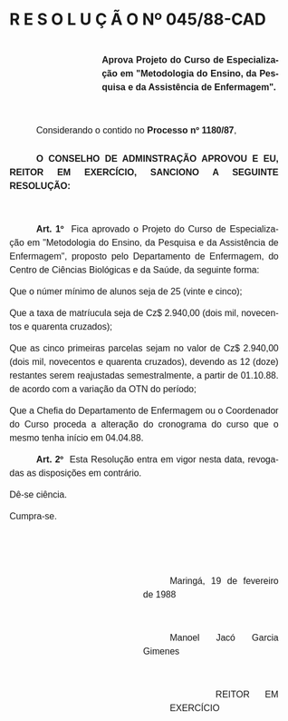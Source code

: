 <body lang=PT-BR style='tab-interval:35.4pt'>

<div class=Section1>

<h1>R E S O L U Ç Ã O Nº 045/88-CAD</h1>

<p class=MsoNormal style='margin-top:0cm;margin-right:21.6pt;margin-bottom:
0cm;margin-left:122.4pt;margin-bottom:.0001pt;line-height:18.0pt'><span
style='font-size:12.0pt;mso-bidi-font-size:10.0pt;font-family:Arial'><![if !supportEmptyParas]>&nbsp;<![endif]><o:p></o:p></span></p>

<p class=MsoNormal style='margin-top:0cm;margin-right:21.6pt;margin-bottom:
0cm;margin-left:122.4pt;margin-bottom:.0001pt;text-align:justify;line-height:
18.0pt'><b><span style='font-size:12.0pt;mso-bidi-font-size:10.0pt;font-family:
Arial'>Aprova Projeto do Curso de Especia­lização em &quot;Metodologia do
Ensino, da Pesquisa e da Assistência de En­fermagem&quot;.<o:p></o:p></span></b></p>

<p class=MsoNormal style='line-height:18.0pt'><span style='font-size:12.0pt;
mso-bidi-font-size:10.0pt;font-family:Arial'><![if !supportEmptyParas]>&nbsp;<![endif]><o:p></o:p></span></p>

<p class=MsoNormal style='margin-bottom:19.8pt;text-indent:35.45pt;line-height:
18.0pt'><span style='font-size:12.0pt;mso-bidi-font-size:10.0pt;font-family:
Arial'>Considerando o contido no <b>Processo nº 1180/87</b>,<o:p></o:p></span></p>

<p class=MsoNormal style='margin-right:21.6pt;text-align:justify;text-indent:
35.45pt;line-height:18.0pt'><b><span style='font-size:12.0pt;mso-bidi-font-size:
10.0pt;font-family:Arial'>O CONSELHO DE ADMINSTRAÇÃO APROVOU E EU, REITOR EM
EXERCÍCIO, SANCIONO A SEGUINTE RESOLUÇÃO:<o:p></o:p></span></b></p>

<p class=MsoNormal style='line-height:18.0pt'><span style='font-size:12.0pt;
mso-bidi-font-size:10.0pt;font-family:Arial'><![if !supportEmptyParas]>&nbsp;<![endif]><o:p></o:p></span></p>

<p class=MsoNormal style='margin-right:21.6pt;text-align:justify;text-indent:
35.4pt;line-height:18.0pt'><b><span style='font-size:12.0pt;mso-bidi-font-size:
10.0pt;font-family:Arial'>Art. 1º</span></b><span style='font-size:12.0pt;
mso-bidi-font-size:10.0pt;font-family:Arial'><span style="mso-spacerun: yes"> 
</span>Fica aprovado o Projeto do Curso de Especialização em &quot;Metodologia
do Ensino, da Pesquisa e da Assistência de Enfermagem&quot;, proposto pelo
Departamento de Enfermagem, do Centro de Ciências Biológicas e da Saúde, da
seguinte forma:<o:p></o:p></span></p>

<p class=MsoNormal style='margin-right:21.6pt;text-align:justify;line-height:
18.0pt'><span style='font-size:12.0pt;mso-bidi-font-size:10.0pt;font-family:
Arial'>Que o númer mínimo de alunos seja de 25 (vinte e cinco);<o:p></o:p></span></p>

<p class=MsoNormal style='margin-right:21.6pt;text-align:justify;line-height:
18.0pt'><span style='font-size:12.0pt;mso-bidi-font-size:10.0pt;font-family:
Arial'>Que a taxa de matríucula seja de Cz$ 2.940,00 (dois mil, novecentos e
quarenta cruzados);<o:p></o:p></span></p>

<p class=MsoNormal style='margin-right:21.6pt;text-align:justify;line-height:
18.0pt'><span style='font-size:12.0pt;mso-bidi-font-size:10.0pt;font-family:
Arial'>Que as cinco primeiras parcelas sejam no valor de Cz$ 2.940,00 (dois
mil, novecentos e quarenta cruzados), devendo as 12 (doze) restantes serem
reajustadas semestralmente, a partir de 01.10.88. de acordo com a variação da
OTN do período;<o:p></o:p></span></p>

<p class=MsoNormal style='margin-right:21.6pt;text-align:justify;line-height:
18.0pt'><span style='font-size:12.0pt;mso-bidi-font-size:10.0pt;font-family:
Arial'>Que a Chefia do Departamento de Enfermagem ou o Coordenador do Curso
proceda a alteração do cronograma do curso que o mesmo tenha início em
04.04.88.<o:p></o:p></span></p>

<p class=MsoNormal style='margin-right:21.6pt;text-align:justify;text-indent:
35.45pt;line-height:18.0pt'><b><span style='font-size:12.0pt;mso-bidi-font-size:
10.0pt;font-family:Arial'>Art. 2º</span></b><span style='font-size:12.0pt;
mso-bidi-font-size:10.0pt;font-family:Arial'><span style="mso-spacerun: yes"> 
</span>Esta Resolução entra em vigor nesta data, revogadas as disposições em
contrário.<o:p></o:p></span></p>

<p class=MsoNormal style='margin-right:21.6pt;text-align:justify;line-height:
18.0pt'><span style='font-size:12.0pt;mso-bidi-font-size:10.0pt;font-family:
Arial'>Dê-se ciência.<o:p></o:p></span></p>

<p class=MsoNormal style='margin-right:21.6pt;text-align:justify;line-height:
18.0pt'><span style='font-size:12.0pt;mso-bidi-font-size:10.0pt;font-family:
Arial'>Cumpra-se.<o:p></o:p></span></p>

<p class=MsoNormal style='margin-right:21.6pt;text-align:justify;line-height:
18.0pt'><span style='font-size:12.0pt;mso-bidi-font-size:10.0pt;font-family:
Arial'><![if !supportEmptyParas]>&nbsp;<![endif]><o:p></o:p></span></p>

<p class=MsoNormal style='margin-right:21.6pt;text-align:justify;line-height:
18.0pt'><span style='font-size:12.0pt;mso-bidi-font-size:10.0pt;font-family:
Arial'><![if !supportEmptyParas]>&nbsp;<![endif]><o:p></o:p></span></p>

<p class=MsoNormal style='margin-top:0cm;margin-right:21.6pt;margin-bottom:
0cm;margin-left:177.0pt;margin-bottom:.0001pt;text-align:justify;text-indent:
35.4pt;line-height:18.0pt'><span style='font-size:12.0pt;mso-bidi-font-size:
10.0pt;font-family:Arial'>Maringá, 19 de fevereiro de 1988<o:p></o:p></span></p>

<p class=MsoNormal style='margin-right:21.6pt;text-align:justify;line-height:
18.0pt'><span style='font-size:12.0pt;mso-bidi-font-size:10.0pt;font-family:
Arial'><![if !supportEmptyParas]>&nbsp;<![endif]><o:p></o:p></span></p>

<p class=MsoNormal style='margin-top:0cm;margin-right:21.6pt;margin-bottom:
0cm;margin-left:177.0pt;margin-bottom:.0001pt;text-align:justify;text-indent:
35.4pt;line-height:18.0pt'><span lang=ES-TRAD style='font-size:12.0pt;
mso-bidi-font-size:10.0pt;font-family:Arial;mso-ansi-language:ES-TRAD'>Manoel
Jacó Garcia Gimenes<o:p></o:p></span></p>

<p class=MsoNormal style='margin-right:21.6pt;text-align:justify;line-height:
18.0pt'><span lang=ES-TRAD style='font-size:12.0pt;mso-bidi-font-size:10.0pt;
font-family:Arial;mso-ansi-language:ES-TRAD'><![if !supportEmptyParas]>&nbsp;<![endif]><o:p></o:p></span></p>

<p class=MsoNormal style='margin-top:0cm;margin-right:21.6pt;margin-bottom:
0cm;margin-left:212.4pt;margin-bottom:.0001pt;text-align:justify;line-height:
18.0pt'><span style='font-size:12.0pt;mso-bidi-font-size:10.0pt;font-family:
Arial'><span style="mso-spacerun: yes">   </span>REITOR EM EXERCÍCIO<o:p></o:p></span></p>

</div>

</body>
